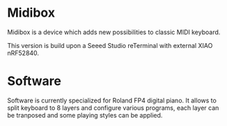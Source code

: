 # Midibox

Midibox is a device which adds new possibilities to classic MIDI keyboard.

This version is build upon a Seeed Studio reTerminal with external XIAO nRF52840.

# Software
Software is currently specialized for Roland FP4 digital piano.
It allows to split keyboard to 8 layers and configure various programs,
each layer can be tranposed and some playing styles can be applied.
